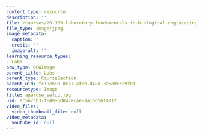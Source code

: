 ```yaml
---
content_type: resource
description: ''
file: /courses/20-109-laboratory-fundamentals-in-biological-engineering-fall-2007/8c5b7cb3f649bd848caeaa16b5bf4812_agarose_setup.jpg
file_type: image/jpeg
image_metadata:
  caption: ''
  credit: ''
  image-alt: ''
learning_resource_types:
- Labs
ocw_type: OCWImage
parent_title: Labs
parent_type: CourseSection
parent_uid: fc19e690-0ca7-af8b-d48d-3a5a9e329f01
resourcetype: Image
title: agarose_setup.jpg
uid: 8c5b7cb3-f649-bd84-8cae-aa16b5bf4812
video_files:
  video_thumbnail_file: null
video_metadata:
  youtube_id: null
---
```

